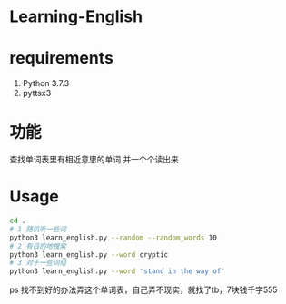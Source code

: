# Learning-English

# requirements
1. Python 3.7.3
2. pyttsx3

# 功能
查找单词表里有相近意思的单词
并一个个读出来

# Usage

```bash
cd .
# 1 随机听一些词
python3 learn_english.py --random --random_words 10
# 2 有目的地搜索
python3 learn_english.py --word cryptic
# 3 对于一些词组
python3 learn_english.py --word 'stand in the way of'
```



ps
找不到好的办法弄这个单词表，自己弄不现实，就找了tb，7块钱千字555